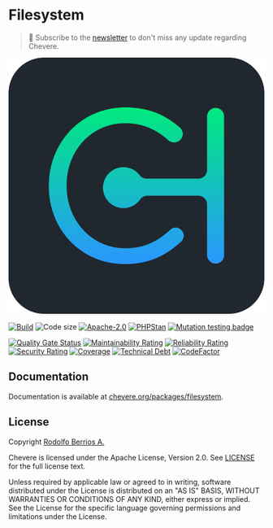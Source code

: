 # Filesystem

> 🔔 Subscribe to the [newsletter](https://chv.to/chevere-newsletter) to don't miss any update regarding Chevere.

![Chevere](chevere.svg)

[![Build](https://img.shields.io/github/actions/workflow/status/chevere/filesystem/test.yml?branch=1.0&style=flat-square)](https://github.com/chevere/filesystem/actions)
![Code size](https://img.shields.io/github/languages/code-size/chevere/filesystem?style=flat-square)
[![Apache-2.0](https://img.shields.io/github/license/chevere/filesystem?style=flat-square)](LICENSE)
[![PHPStan](https://img.shields.io/badge/PHPStan-level%209-blueviolet?style=flat-square)](https://phpstan.org/)
[![Mutation testing badge](https://img.shields.io/endpoint?style=flat-square&url=https%3A%2F%2Fbadge-api.stryker-mutator.io%2Fgithub.com%2Fchevere%2Ffilesystem%2F1.0)](https://dashboard.stryker-mutator.io/reports/github.com/chevere/filesystem/1.0)

[![Quality Gate Status](https://sonarcloud.io/api/project_badges/measure?project=chevere_filesystem&metric=alert_status)](https://sonarcloud.io/dashboard?id=chevere_filesystem)
[![Maintainability Rating](https://sonarcloud.io/api/project_badges/measure?project=chevere_filesystem&metric=sqale_rating)](https://sonarcloud.io/dashboard?id=chevere_filesystem)
[![Reliability Rating](https://sonarcloud.io/api/project_badges/measure?project=chevere_filesystem&metric=reliability_rating)](https://sonarcloud.io/dashboard?id=chevere_filesystem)
[![Security Rating](https://sonarcloud.io/api/project_badges/measure?project=chevere_filesystem&metric=security_rating)](https://sonarcloud.io/dashboard?id=chevere_filesystem)
[![Coverage](https://sonarcloud.io/api/project_badges/measure?project=chevere_filesystem&metric=coverage)](https://sonarcloud.io/dashboard?id=chevere_filesystem)
[![Technical Debt](https://sonarcloud.io/api/project_badges/measure?project=chevere_filesystem&metric=sqale_index)](https://sonarcloud.io/dashboard?id=chevere_filesystem)
[![CodeFactor](https://www.codefactor.io/repository/github/chevere/filesystem/badge)](https://www.codefactor.io/repository/github/chevere/filesystem)

## Documentation

Documentation is available at [chevere.org/packages/filesystem](https://chevere.org/packages/filesystem).

## License

Copyright [Rodolfo Berrios A.](https://rodolfoberrios.com/)

Chevere is licensed under the Apache License, Version 2.0. See [LICENSE](LICENSE) for the full license text.

Unless required by applicable law or agreed to in writing, software distributed under the License is distributed on an "AS IS" BASIS, WITHOUT WARRANTIES OR CONDITIONS OF ANY KIND, either express or implied. See the License for the specific language governing permissions and limitations under the License.

